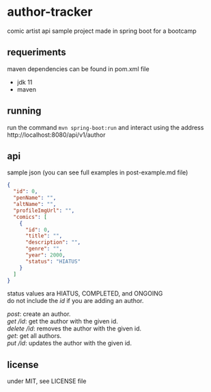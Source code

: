 # author-tracker
comic artist api sample project made in spring boot for a bootcamp

## requeriments
maven dependencies can be found in pom.xml file 
- jdk 11
- maven

## running
run the command `mvn spring-boot:run` and interact using the address http://localhost:8080/api/v1/author

## api

sample json (you can see full examples in post-example.md file)  
```json
{
  "id": 0,
  "penName": "",
  "altName": "",
  "profileImgUrl": "",
  "comics": [
    {
      "id": 0,
      "title": "",
      "description": "",
      "genre": "",
      "year": 2000,
      "status": "HIATUS"
    }
  ]
}
```
status values ara HIATUS, COMPLETED, and ONGOING  
do not include the _id_ if you are adding an author.  

*post*: create an author.  
*get /id*: get the author with the given id.  
*delete /id*: removes the author with the given id.  
*get*: get all authors.  
*put /id*: updates the author with the given id.  

## license

under MIT, see LICENSE file
